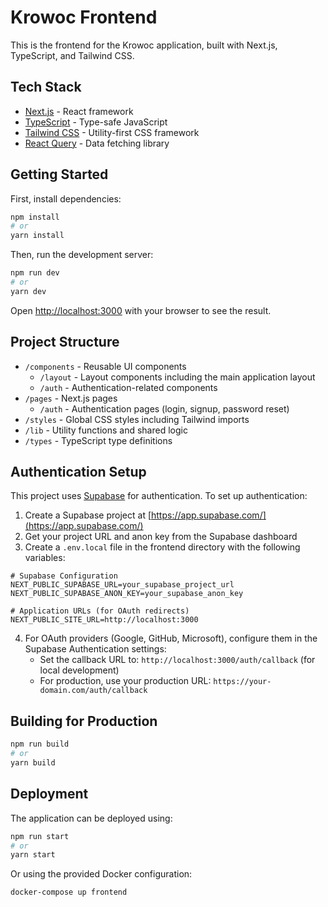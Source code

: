 # Krowoc Frontend

This is the frontend for the Krowoc application, built with Next.js, TypeScript, and Tailwind CSS.

## Tech Stack

- [Next.js](https://nextjs.org/) - React framework
- [TypeScript](https://www.typescriptlang.org/) - Type-safe JavaScript
- [Tailwind CSS](https://tailwindcss.com/) - Utility-first CSS framework
- [React Query](https://tanstack.com/query/latest) - Data fetching library

## Getting Started

First, install dependencies:

```bash
npm install
# or
yarn install
```

Then, run the development server:

```bash
npm run dev
# or
yarn dev
```

Open [http://localhost:3000](http://localhost:3000) with your browser to see the result.

## Project Structure

- `/components` - Reusable UI components
  - `/layout` - Layout components including the main application layout
  - `/auth` - Authentication-related components
- `/pages` - Next.js pages
  - `/auth` - Authentication pages (login, signup, password reset)
- `/styles` - Global CSS styles including Tailwind imports
- `/lib` - Utility functions and shared logic
- `/types` - TypeScript type definitions

## Authentication Setup

This project uses [Supabase](https://supabase.com/) for authentication. To set up authentication:

1. Create a Supabase project at [https://app.supabase.com/](https://app.supabase.com/)
2. Get your project URL and anon key from the Supabase dashboard
3. Create a `.env.local` file in the frontend directory with the following variables:

```
# Supabase Configuration
NEXT_PUBLIC_SUPABASE_URL=your_supabase_project_url
NEXT_PUBLIC_SUPABASE_ANON_KEY=your_supabase_anon_key

# Application URLs (for OAuth redirects)
NEXT_PUBLIC_SITE_URL=http://localhost:3000
```

4. For OAuth providers (Google, GitHub, Microsoft), configure them in the Supabase Authentication settings:
   - Set the callback URL to: `http://localhost:3000/auth/callback` (for local development)
   - For production, use your production URL: `https://your-domain.com/auth/callback`

## Building for Production

```bash
npm run build
# or
yarn build
```

## Deployment

The application can be deployed using:

```bash
npm run start
# or
yarn start
```

Or using the provided Docker configuration:

```bash
docker-compose up frontend
``` 